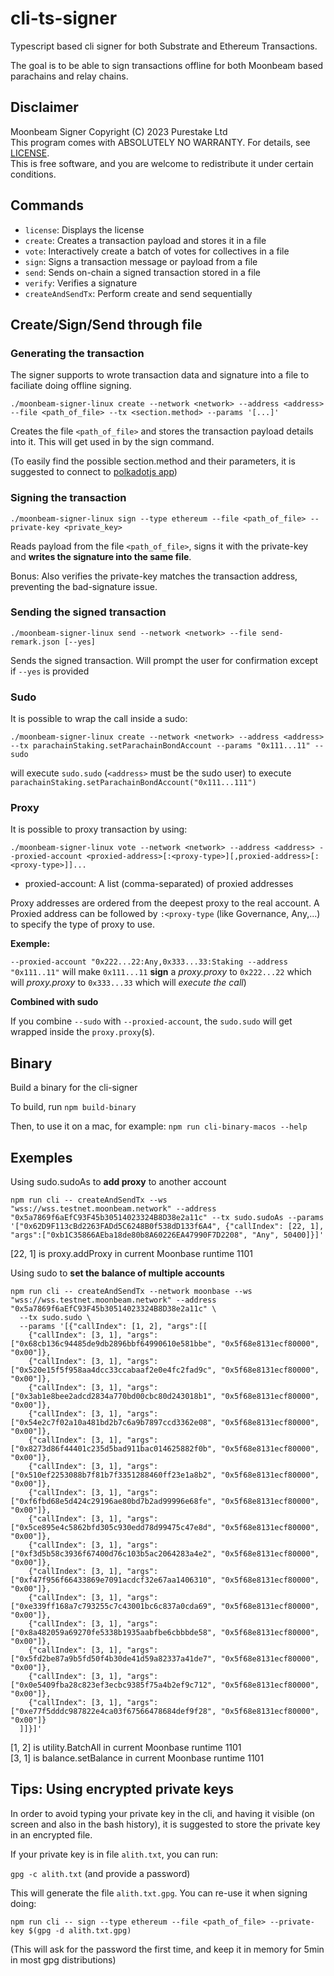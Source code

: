 # cli-ts-signer

Typescript based cli signer for both Substrate and Ethereum Transactions.

The goal is to be able to sign transactions offline for both Moonbeam based parachains and relay chains.

## Disclaimer

Moonbeam Signer Copyright (C) 2023 Purestake Ltd  
This program comes with ABSOLUTELY NO WARRANTY. For details, see [LICENSE](./LICENSE).  
This is free software, and you are welcome to redistribute it under certain conditions.

## Commands

- `license`: Displays the license
- `create`: Creates a transaction payload and stores it in a file
- `vote`: Interactively create a batch of votes for collectives in a file
- `sign`: Signs a transaction message or payload from a file
- `send`: Sends on-chain a signed transaction stored in a file
- `verify`: Verifies a signature
- `createAndSendTx`: Perform create and send sequentially

## Create/Sign/Send through file

### Generating the transaction

The signer supports to wrote transaction data and signature into a file to faciliate doing offline signing.

```
./moonbeam-signer-linux create --network <network> --address <address> --file <path_of_file> --tx <section.method> --params '[...]'
```

Creates the file `<path_of_file>` and stores the transaction payload details into it. This will get used in by the sign command.

(To easily find the possible section.method and their parameters, it is suggested to connect to [polkadotjs app](https://polkadot.js.org/apps/?rpc=wss%3A%2F%2Fwss.api.moonbeam.network#/extrinsics))

### Signing the transaction

```
./moonbeam-signer-linux sign --type ethereum --file <path_of_file> --private-key <private_key>
```

Reads payload from the file `<path_of_file>`, signs it with the private-key and **writes the signature into the same file**.

Bonus: Also verifies the private-key matches the transaction address, preventing the bad-signature issue.

### Sending the signed transaction

```
./moonbeam-signer-linux send --network <network> --file send-remark.json [--yes]
```

Sends the signed transaction. Will prompt the user for confirmation except if `--yes` is provided

### Sudo

It is possible to wrap the call inside a sudo:

```
./moonbeam-signer-linux create --network <network> --address <address> --tx parachainStaking.setParachainBondAccount --params "0x111...11" --sudo
```

will execute `sudo.sudo` (`<address>` must be the sudo user) to execute `parachainStaking.setParachainBondAccount("0x111...111")`

### Proxy

It is possible to proxy transaction by using:

```
./moonbeam-signer-linux vote --network <network> --address <address> --proxied-account <proxied-address>[:<proxy-type>][,proxied-address>[:<proxy-type>]]...
```

- proxied-account: A list (comma-separated) of proxied addresses

Proxy addresses are ordered from the deepest proxy to the real account.
A Proxied address can be followed by `:<proxy-type` (like Governance, Any,...) to specify the type of proxy to use.

**Exemple:**

`--proxied-account "0x222...22:Any,0x333...33:Staking --address "0x111..11"`
will make `0x111...11` **sign** a _proxy.proxy_ to `0x222...22` which will _proxy.proxy_ to `0x333...33` which will _execute the call_)

**Combined with sudo**

If you combine `--sudo` with `--proxied-account`, the `sudo.sudo` will get wrapped inside the `proxy.proxy`(s).

## Binary

Build a binary for the cli-signer

To build, run `npm build-binary`

Then, to use it on a mac, for example:
`npm run cli-binary-macos --help`

## Exemples

Using sudo.sudoAs to **add proxy** to another account

```
npm run cli -- createAndSendTx --ws "wss://wss.testnet.moonbeam.network" --address "0x5a7869f6aEfC93F45b30514023324B8D38e2a11c" --tx sudo.sudoAs --params '["0x62D9F113cBd2263FADd5C6248B0f538dD133f6A4", {"callIndex": [22, 1], "args":["0xb1C35866AEba18de80b8A60226EA47990F7D2208", "Any", 50400]}]'
```

[22, 1] is proxy.addProxy in current Moonbase runtime 1101

Using sudo to **set the balance of multiple accounts**

```
npm run cli -- createAndSendTx --network moonbase --ws "wss://wss.testnet.moonbeam.network" --address "0x5a7869f6aEfC93F45b30514023324B8D38e2a11c" \
  --tx sudo.sudo \
  --params '[{"callIndex": [1, 2], "args":[[
    {"callIndex": [3, 1], "args":["0x68cb136c94485de9db2896bbf64990610e581bbe", "0x5f68e8131ecf80000", "0x00"]},
    {"callIndex": [3, 1], "args":["0x520e15f5f958aa4dcc33ccabaaf2e0e4fc2fad9c", "0x5f68e8131ecf80000", "0x00"]},
    {"callIndex": [3, 1], "args":["0x3ab1e8bee2adcd2834a770bd00cbc80d243018b1", "0x5f68e8131ecf80000", "0x00"]},
    {"callIndex": [3, 1], "args":["0x54e2c7f02a10a481bd2b7c6a9b7897ccd3362e08", "0x5f68e8131ecf80000", "0x00"]},
    {"callIndex": [3, 1], "args":["0x8273d86f44401c235d5bad911bac014625882f0b", "0x5f68e8131ecf80000", "0x00"]},
    {"callIndex": [3, 1], "args":["0x510ef2253088b7f81b7f3351288460ff23e1a8b2", "0x5f68e8131ecf80000", "0x00"]},
    {"callIndex": [3, 1], "args":["0xf6fbd68e5d424c29196ae80bd7b2ad99996e68fe", "0x5f68e8131ecf80000", "0x00"]},
    {"callIndex": [3, 1], "args":["0x5ce895e4c5862bfd305c930edd78d99475c47e8d", "0x5f68e8131ecf80000", "0x00"]},
    {"callIndex": [3, 1], "args":["0xf3d5b58c3936f67400d76c103b5ac2064283a4e2", "0x5f68e8131ecf80000", "0x00"]},
    {"callIndex": [3, 1], "args":["0xf47f956f66433869e7091acdcf32e67aa1406310", "0x5f68e8131ecf80000", "0x00"]},
    {"callIndex": [3, 1], "args":["0xe339ff168a7c793255c7c43001bc6c837a0cda69", "0x5f68e8131ecf80000", "0x00"]},
    {"callIndex": [3, 1], "args":["0x8a482059a69270fe5338b1935aabfbe6cbbbde58", "0x5f68e8131ecf80000", "0x00"]},
    {"callIndex": [3, 1], "args":["0x5fd2be87a9b5fd50f4b30de41d59a82337a41de7", "0x5f68e8131ecf80000", "0x00"]},
    {"callIndex": [3, 1], "args":["0x0e5409fba28c823ef3ecbc9385f75a4b2ef9c712", "0x5f68e8131ecf80000", "0x00"]},
    {"callIndex": [3, 1], "args":["0xe77f5dddc987822e4ca03f67566478684def9f28", "0x5f68e8131ecf80000", "0x00"]}
  ]]}]'
```

[1, 2] is utility.BatchAll in current Moonbase runtime 1101  
[3, 1] is balance.setBalance in current Moonbase runtime 1101

## Tips: Using encrypted private keys

In order to avoid typing your private key in the cli, and having it visible (on screen and also in the bash history), it is suggested to store the private key in an encrypted file.

If your private key is in file `alith.txt`, you can run:

`gpg -c alith.txt` (and provide a password)

This will generate the file `alith.txt.gpg`. You can re-use it when signing doing:

`npm run cli -- sign --type ethereum --file <path_of_file> --private-key $(gpg -d alith.txt.gpg)`

(This will ask for the password the first time, and keep it in memory for 5min in most gpg distributions)
